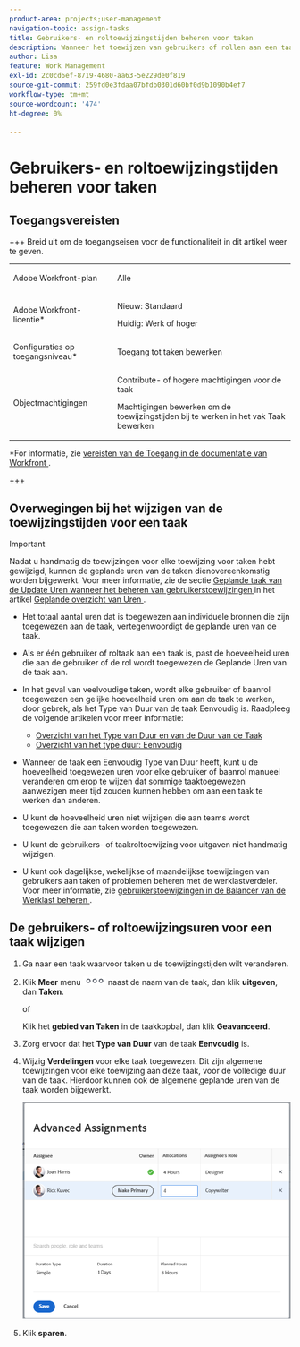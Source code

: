 ```yaml
---
product-area: projects;user-management
navigation-topic: assign-tasks
title: Gebruikers- en roltoewijzingstijden beheren voor taken
description: Wanneer het toewijzen van gebruikers of rollen aan een taak, worden zij toegewezen om een bepaald aantal uren te werken om de taak te voltooien. U kunt de hoeveelheid uren manueel wijzigen dat elke gebruiker of baanrol wordt toegewezen wanneer zij aan een taak worden toegewezen, wanneer het Type van Duur van de taak Eenvoudig is.
author: Lisa
feature: Work Management
exl-id: 2c0cd6ef-8719-4680-aa63-5e229de0f819
source-git-commit: 259fd0e3fdaa07bfdb0301d60bf0d9b1090b4ef7
workflow-type: tm+mt
source-wordcount: '474'
ht-degree: 0%

---
```


# Gebruikers- en roltoewijzingstijden beheren voor taken

## Toegangsvereisten

+++ Breid uit om de toegangseisen voor de functionaliteit in dit artikel weer te geven.

<table style="table-layout:auto"> 
 <col> 
 <col> 
 <tbody> 
  <tr> 
   <td role="rowheader">Adobe Workfront-plan</td> 
   <td> <p>Alle</p> </td> 
  </tr> 
  <tr> 
   <td role="rowheader">Adobe Workfront-licentie*</td> 
   <td> <p>Nieuw: Standaard </p>
   <p>Huidig: Werk of hoger</p> </td> 
  </tr> 
  <tr> 
   <td role="rowheader">Configuraties op toegangsniveau*</td> 
   <td> <p>Toegang tot taken bewerken</p> </td> 
  </tr> 
  <tr> 
   <td role="rowheader">Objectmachtigingen</td> 
   <td> <p>Contribute- of hogere machtigingen voor de taak</p> <p>Machtigingen bewerken om de toewijzingstijden bij te werken in het vak Taak bewerken</p> </td> 
  </tr> 
 </tbody> 
</table>

*For informatie, zie [ vereisten van de Toegang in de documentatie van Workfront ](/help/quicksilver/administration-and-setup/add-users/access-levels-and-object-permissions/access-level-requirements-in-documentation.md).

+++

## Overwegingen bij het wijzigen van de toewijzingstijden voor een taak

>[!IMPORTANT]
>
>Nadat u handmatig de toewijzingen voor elke toewijzing voor taken hebt gewijzigd, kunnen de geplande uren van de taken dienovereenkomstig worden bijgewerkt. Voor meer informatie, zie de sectie [ Geplande taak van de Update Uren wanneer het beheren van gebruikerstoewijzingen ](../../../manage-work/tasks/task-information/planned-hours.md#update) in het artikel [ Geplande overzicht van Uren ](../../../manage-work/tasks/task-information/planned-hours.md).

* Het totaal aantal uren dat is toegewezen aan individuele bronnen die zijn toegewezen aan de taak, vertegenwoordigt de geplande uren van de taak.
* Als er één gebruiker of roltaak aan een taak is, past de hoeveelheid uren die aan de gebruiker of de rol wordt toegewezen de Geplande Uren van de taak aan.
* In het geval van veelvoudige taken, wordt elke gebruiker of baanrol toegewezen een gelijke hoeveelheid uren om aan de taak te werken, door gebrek, als het Type van Duur van de taak Eenvoudig is. Raadpleeg de volgende artikelen voor meer informatie:

   * [ Overzicht van het Type van Duur en van de Duur van de Taak ](../../../manage-work/tasks/taskdurtn/task-duration-and-duration-type.md)
   * [Overzicht van het type duur: Eenvoudig](../../../manage-work/tasks/taskdurtn/simple-duration-type.md)

* Wanneer de taak een Eenvoudig Type van Duur heeft, kunt u de hoeveelheid toegewezen uren voor elke gebruiker of baanrol manueel veranderen om erop te wijzen dat sommige taaktoegewezen aanwezigen meer tijd zouden kunnen hebben om aan een taak te werken dan anderen.
* U kunt de hoeveelheid uren niet wijzigen die aan teams wordt toegewezen die aan taken worden toegewezen.
* U kunt de gebruikers- of taakroltoewijzing voor uitgaven niet handmatig wijzigen.
* U kunt ook dagelijkse, wekelijkse of maandelijkse toewijzingen van gebruikers aan taken of problemen beheren met de werklastverdeler. Voor meer informatie, zie [ gebruikerstoewijzingen in de Balancer van de Werklast beheren ](../../../resource-mgmt/workload-balancer/manage-user-allocations-workload-balancer.md).

## De gebruikers- of roltoewijzingsuren voor een taak wijzigen

1. Ga naar een taak waarvoor taken u de toewijzingstijden wilt veranderen.
1. Klik **Meer** menu ![](assets/qs-more-icon-on-an-object.png) naast de naam van de taak, dan klik **uitgeven**, dan **Taken**.

   of

   Klik het **gebied van Taken** in de taakkopbal, dan klik **Geavanceerd**.

1. Zorg ervoor dat het **Type van Duur** van de taak **Eenvoudig** is.
1. Wijzig **Verdelingen** voor elke taak toegewezen. Dit zijn algemene toewijzingen voor elke toewijzing aan deze taak, voor de volledige duur van de taak. Hierdoor kunnen ook de algemene geplande uren van de taak worden bijgewerkt.

   ![ wijzigt toewijzingen ](assets/advanced-assignments-duration-type-allocations.png)

1. Klik **sparen**.
